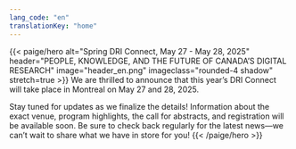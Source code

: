 ```yaml
---
lang_code: "en"
translationKey: "home"
---
```


{{< paige/hero
    alt="Spring DRI Connect, May 27 - May 28, 2025"
    header="PEOPLE, KNOWLEDGE, AND THE FUTURE OF CANADA’S DIGITAL RESEARCH"
    image="header_en.png"
    imageclass="rounded-4 shadow"
    stretch=true >}}
We are thrilled to announce that this year’s DRI Connect will take place in Montreal on May 27 and 28, 2025.

Stay tuned for updates as we finalize the details! Information about the exact venue, program highlights, the call for abstracts, and registration will be available soon. Be sure to check back regularly for the latest news—we can’t wait to share what we have in store for you!
{{< /paige/hero >}}

<!--

<p class="text-center">
  <a class="btn btn-primary btn-lg" href="https://events.myconferencesuite.com/DRIConnect/reg/form/edit" role="button" aria-disabled="false" target="_blank">
    Register today!
  </a>
</p>

# Attendees
All Canadian DRI professionals working for and with the Alliance are invited to attend this event (in person or virtually).

# Dates
May 27 and 28, 2024. 

# Location
In person attendance: Halifax Convention Centre, 1650 Argyle Street, Halifax, Nova Scotia. 

Virtual attendance: Connection details are forthcoming. 

-->

